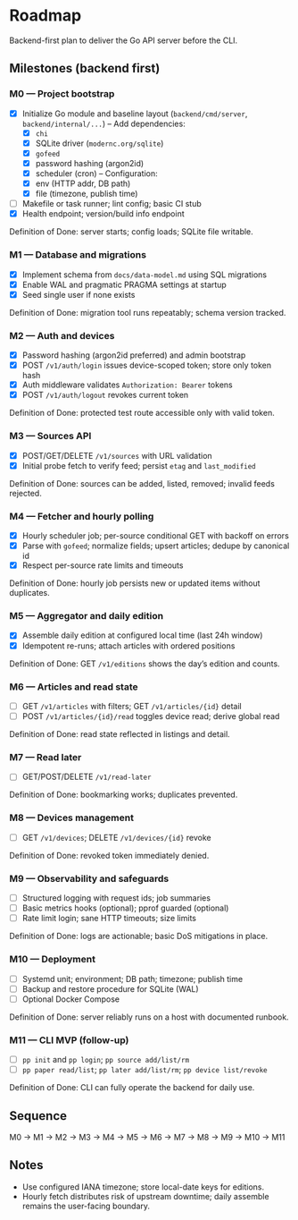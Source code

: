 # Roadmap

Backend-first plan to deliver the Go API server before the CLI.

## Milestones (backend first)

### M0 — Project bootstrap

- [x] Initialize Go module and baseline layout (`backend/cmd/server`, `backend/internal/...`)
– Add dependencies:
  - [x] `chi`
  - [x] SQLite driver (`modernc.org/sqlite`)
  - [x] `gofeed`
  - [x] password hashing (argon2id)
  - [x] scheduler (cron)
– Configuration:
  - [x] env (HTTP addr, DB path)
  - [x] file (timezone, publish time)
- [ ] Makefile or task runner; lint config; basic CI stub
- [x] Health endpoint; version/build info endpoint

Definition of Done: server starts; config loads; SQLite file writable.

### M1 — Database and migrations

- [x] Implement schema from `docs/data-model.md` using SQL migrations
- [x] Enable WAL and pragmatic PRAGMA settings at startup
- [x] Seed single user if none exists

Definition of Done: migration tool runs repeatably; schema version tracked.

### M2 — Auth and devices

- [x] Password hashing (argon2id preferred) and admin bootstrap
- [x] POST `/v1/auth/login` issues device-scoped token; store only token hash
- [x] Auth middleware validates `Authorization: Bearer` tokens
- [x] POST `/v1/auth/logout` revokes current token

Definition of Done: protected test route accessible only with valid token.

### M3 — Sources API

- [x] POST/GET/DELETE `/v1/sources` with URL validation
- [x] Initial probe fetch to verify feed; persist `etag` and `last_modified`

Definition of Done: sources can be added, listed, removed; invalid feeds rejected.

### M4 — Fetcher and hourly polling

- [x] Hourly scheduler job; per-source conditional GET with backoff on errors
- [x] Parse with `gofeed`; normalize fields; upsert articles; dedupe by canonical id
- [x] Respect per-source rate limits and timeouts

Definition of Done: hourly job persists new or updated items without duplicates.

### M5 — Aggregator and daily edition

- [x] Assemble daily edition at configured local time (last 24h window)
- [x] Idempotent re-runs; attach articles with ordered positions

Definition of Done: GET `/v1/editions` shows the day’s edition and counts.

### M6 — Articles and read state

- [ ] GET `/v1/articles` with filters; GET `/v1/articles/{id}` detail
- [ ] POST `/v1/articles/{id}/read` toggles device read; derive global read

Definition of Done: read state reflected in listings and detail.

### M7 — Read later

- [ ] GET/POST/DELETE `/v1/read-later`

Definition of Done: bookmarking works; duplicates prevented.

### M8 — Devices management

- [ ] GET `/v1/devices`; DELETE `/v1/devices/{id}` revoke

Definition of Done: revoked token immediately denied.

### M9 — Observability and safeguards

- [ ] Structured logging with request ids; job summaries
- [ ] Basic metrics hooks (optional); pprof guarded (optional)
- [ ] Rate limit login; sane HTTP timeouts; size limits

Definition of Done: logs are actionable; basic DoS mitigations in place.

### M10 — Deployment

- [ ] Systemd unit; environment; DB path; timezone; publish time
- [ ] Backup and restore procedure for SQLite (WAL)
- [ ] Optional Docker Compose

Definition of Done: server reliably runs on a host with documented runbook.

### M11 — CLI MVP (follow-up)

- [ ] `pp init` and `pp login`; `pp source add/list/rm`
- [ ] `pp paper read/list`; `pp later add/list/rm`; `pp device list/revoke`

Definition of Done: CLI can fully operate the backend for daily use.

## Sequence

M0 → M1 → M2 → M3 → M4 → M5 → M6 → M7 → M8 → M9 → M10 → M11

## Notes

- Use configured IANA timezone; store local-date keys for editions.
- Hourly fetch distributes risk of upstream downtime; daily assemble remains the user-facing boundary.
